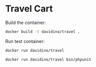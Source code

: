 # Travel Cart


Build the container:

```sh
docker build -t davidino/travel .
```

Run test container:

```sh
docker run davidino/travel
```

```sh
docker run davidino/travel bin/phpunit
```